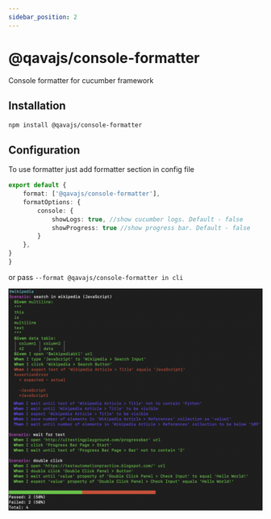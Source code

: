 ```yaml
---
sidebar_position: 2
---
```


# @qavajs/console-formatter

Console formatter for cucumber framework

## Installation
```
npm install @qavajs/console-formatter
```

## Configuration
To use formatter just add formatter section in config file

```typescript
export default {
    format: ['@qavajs/console-formatter'],
    formatOptions: {
        console: {
            showLogs: true, //show cucumber logs. Default - false
            showProgress: true //show progress bar. Default - false
        }
    },
}
}
```

or pass `--format @qavajs/console-formatter in cli`

![](https://raw.githubusercontent.com/qavajs/console-formatter/master/assets/report_example.png)
